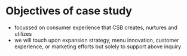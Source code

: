 # Objectives of case study

- focussed on consumer experience that CSB creates, nurtures and utilizes
- we will touch upon expansion strategy, menu innovation, customer experience, or marketing efforts but solely to support above inquiry